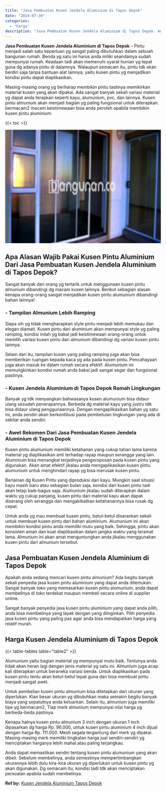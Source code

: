 ```yaml
---
title: "Jasa Pembuatan Kusen Jendela Aluminium di Tapos Depok"
date: "2024-07-30"
categories: 
  - "harga"
description: "Jasa Pembuatan Kusen Jendela Aluminium di Tapos Depok. Anda dapat memastikan sendiri tentang kusen pintu alumunium yang akan dibeli. Sebelum membelinya, anda..."
---
```


**Jasa Pembuatan Kusen Jendela Aluminium di Tapos Depok** – Pintu menjadi salah satu keperluan yg sangat paling dibutuhkan dalam sebuah bangunan rumah. Benda yg satu ini harus anda miliki seandainya sudah mempunyai rumah. Keadaan tadi akan memenuhi syarat hunian yg tepat guna dg adanya pintu di dalamnya. Walaupun semacam itu, pintu tdk akan berdiri saja tanpa bantuan alat lainnya, yaitu kusen pintu yg menjadikan kondisi pintu dapat diaplikasikan.

Masing-masing orang yg berharap membikin pintu tastinya memikirkan material kusen yang akan dipakai. Ada sangat banyak sekali variasi material yg dapat anda terapkan seperti kayu, alumunium, pvc, dan lainnya. Kusen pintu almunium akan menjadi bagian yg paling fungsional untuk diterapkan. bermacam2 macam keistimewaan bisa anda peroleh apabila membikin kusen pintu aluminium.

{{< toc >}}

![Jasa Pembuatan Kusen Jendela Aluminium di Tapos Depok](/images/harga-kusen-jendela-alumunium-14.png)

## Apa Alasan Wajib Pakai Kusen Pintu Aluminium Dari Jasa Pembuatan Kusen Jendela Aluminium di Tapos Depok?

Sangat banyak dari orang yg tertarik untuk menggunaan kusen pintu almunium dibandingi dg macam kusen lainnya. Berikut sebagian alasan kenapa orang-orang sangat menjadikan kusen pintu alumunium dibandingi bahan lainnya!

### \- Tampilan Almunium Lebih Ramping

Siapa sih yg tidak mengharapkan style pintu menjadi lebih memukau dan elegan diamati. Kusen pintu dari aluminium akan mempunyai style yg paling ramping, kondisi inilah yg bakal jadi keistimewaan orang-orang untuk memilih variasi kusen pintu dari almunium dibandingi dg variasi kusen pintu lainnya.

Selain dari itu, tampilan kusen yang paling ramping juga akan bisa memberikan ruangan kepada kaca yg ada pada kusen pintu. Pencahayaan juga akan masuk ke dalam rumah secara efektif. Alumunium ini memungkinkan kondisi rumah anda bakal jadi sangat segar dan fungsional pastinya.

### \- Kusen Jendela Aluminium di Tapos Depok Ramah Lingkungan

Banyak yg tdk menyangkan bahwasanya kusen alumunium bisa didaur ulang sesudah penerapannya. Berbeda dg material kayu yang justru tdk bisa didaur ulang penggunaannya. Dengan mengaplikasikan bahan yg satu ini, anda sendiri akan berkontibusi pada pembetulan lingkungan yang ada di sekitar anda sendiri.

### \- Awet Rekomen Dari Jasa Pembuatan Kusen Jendela Aluminium di Tapos Depok

Kusen pintu alumunium memiliki ketahanan yang cukup tahan lama karena material yg diaplikasikan anti terhadap rayap maupun serangga yang lain. Aluminium bisa menangkal terjadinya pengeroposan pada kusen pintu yang digunakan. Akan amat efektif jikalau anda mengaplikasikan kusen pintu alumunium untuk menghindari rayap yg bisa merusak kusen pintu.

Berlainan dg Kusen Pintu yang diproduksi dari kayu. Mungkin saat situasi kayu masih baru atau sebagian bulan saja, kondisi dari kusen pintu tadi akan tetap baik-bagus saja. Alumunium jikalau sudah diterapkan dalam waktu yg cukup panjang, kusen pintu dari material kayu akan dapat diserang oleh serangga dan mengakibatkan ketahanannya bisa rusak dg cepat.

Untuk anda yg mau membuat kusen pintu, betul-betul disarankan sekali untuk membuat kusen pintu dari bahan aluminium. Alumunium ini akan membikin kondisi pintu anda memiliki mutu yang baik. Sehingga, pintu akan konsisten aman dan kuat diaplikasikan dalam jangka waktu yang teramat lama. Almunium ini akan amat menguntungkan anda jikalau menggunakan kusen pintu dari almunium tersebut.

## Jasa Pembuatan Kusen Jendela Aluminium di Tapos Depok

Apakah anda sedang mencari kusen pintu almunium? Ada begitu banyak sekali penyedia jasa kusen pintu aluminium yang dapat anda ditemukan. Sangat banyak toko yang memasarkan kusen pintu alumunium, anda dapat membelinya di toko terdekat maupun membeli secara online di supplier online.

Sangat banyak penyedia jasa kusen pintu aluminium yang dapat anda pilih, anda bisa membelinya yang layak dengan yang diinginkan. Pilih penyedia jasa kusen pintu yang paling pas agar anda bisa mendapatkan harga yang relatif murah.

## Harga Kusen Jendela Aluminium di Tapos Depok

{{< table-tables table="table2" >}}

Alumunium yaitu bagian material yg mempunyai mutu baik. Tentunya anda tidak akan heran lagi dengan jenis material yg satu ini. Almunium juga acap kali diterapkan untuk beraneka variasi benda. Untuk diaplikasikan pada kusen pintu tentu akan betul-betul tepat guna dan bisa membuat pintu menjadi sangat awet.

Untuk pembelian kusen pintu almunium bisa ditetapkan dari ukuran yang diperlukan. Kian besar ukuran yg dibutuhkan maka semakin begitu banyak biaya yang sepatutnya anda keluarkan. Selain itu, almunium juga memiliki tipe yg bermacam2, Tiap merk almunium mempunyai nilai harga yg berbeda-beda pastinya.

Kenapa halnya kusen pintu almunium 3 inch dengan ukuran 1 inch dipasarkan dg harga Rp. 96.000, untuk kusen pintu aluminium 4 inch dijual dengan harga Rp. 111.000. Mesti segala tergantung dari merk yg dipakai. Masing-masing merk memiliki tingkatan harga jual sendiri-sendiri yg menciptakan harganya lebih mahal atau paling terjangkau.

Anda dapat memastikan sendiri tentang kusen pintu alumunium yang akan dibeli. Sebelum membelinya, anda semestinya mempertimbangkan ukurannya lebih dulu kira-kira ukuran yg diperlukan untuk kusen pintu yg akan digunakan. Dg semacam itu, kondisi tadi tdk akan menciptakan persoalan apabila sudah membelinya.

**Ref by:** [Kusen Jendela Aluminium Tapos Depok](https://id.wikipedia.org/wiki/Kusen)
